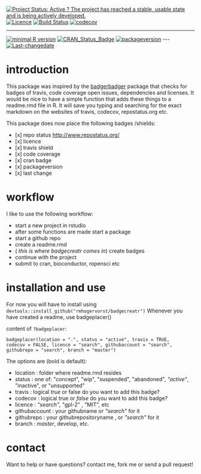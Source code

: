 [![Project Status: Active ? The project has reached a stable, usable state and is being actively developed.](http://www.repostatus.org/badges/latest/active.svg)](http://www.repostatus.org/#active) [![Licence](https://img.shields.io/badge/licence-GPL--3-blue.svg)](https://www.gnu.org/licenses/gpl-3.0.en.html) [![Build Status](https://travis-ci.org/RMHogervorst/badgecreatr.svg?branch=master)](https://travis-ci.org/RMHogervorst/badgecreatr) [![codecov](https://codecov.io/gh/RMHogervorst/badgecreatr/branch/master/graph/badge.svg)](https://codecov.io/gh/RMHogervorst/badgecreatr)

------------------------------------------------------------------------

[![minimal R version](https://img.shields.io/badge/R%3E%3D-3.2.4-6666ff.svg)](https://cran.r-project.org/) [![CRAN\_Status\_Badge](http://www.r-pkg.org/badges/version/badgecreatr)](http://cran.r-project.org/package=badgecreatr) [![packageversion](https://img.shields.io/badge/Package%20version-0.0.2-orange.svg?style=flat-square)](commits/master) --- [![Last-changedate](https://img.shields.io/badge/last%20change-2016--07--02-yellowgreen.svg)](/commits/master)

<!-- README.md is generated from README.Rmd. Please edit that file -->
introduction
============

This package was inspired by the [badgerbadger](https://github.com/badges/badgerbadgerbadger) package that checks for badges of travis, code coverage open issues, dependencies and licenses. It would be nice to have a simple function that adds these things to a readme.rmd file in R. It will save you typing and searching for the exact markdown on the websites of travis, codecov, repostatus.org etc.

This package does now place the following badges /shields:

-   \[x\] repo status <http://www.repostatus.org/>
-   \[x\] licence
-   \[x\] travis shield
-   \[x\] code coverage
-   \[x\] cran badge
-   \[x\] packageversion
-   \[x\] last change

workflow
========

I like to use the following workflow:

-   start a new project in rstudio
-   after some functions are made start a package
-   start a github repo
-   create a readme.rmd
-   ( *this is where badgecreatr comes in*) create badges
-   continue with the project
-   submit to cran, bioconductor, ropensci etc

installation and use
====================

For now you will have to install using `devtools::install_github("rmhogervorst/badgecreatr")` Whenever you have created a readme, use badgeplacer()

content of `?badgeplacer`:

`badgeplacer(location = ".", status = "active", travis = TRUE,   codecov = FALSE, licence = "search", githubaccount = "search",   githubrepo = "search", branch = "master")`

The options are (bold is default):

-   location : folder where readme.rmd resides
-   status : one of: "concept", "wip", "suspended", "abandoned", *"active"*, "inactive", or "unsupported"
-   travis : logical *true* or false do you want to add this badge?
-   codecov : logical true or *false* do you want to add this badge?
-   licence : *"search"*, "gpl-2" , "MIT", etc
-   githubaccount : your githubname or *"search"* for it
-   githubrepo : your githubrepositoryname , or *"search"* for it
-   branch : *master*, develop, etc.

contact
=======

Want to help or have questions? contact me, fork me or send a pull request!

